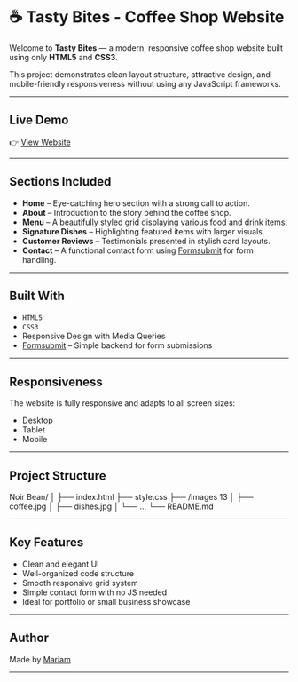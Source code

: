 # ☕ Tasty Bites - Coffee Shop Website

Welcome to **Tasty Bites** — a modern, responsive coffee shop website built using only **HTML5** and **CSS3**.

This project demonstrates clean layout structure, attractive design, and mobile-friendly responsiveness without using any JavaScript frameworks.

---

## Live Demo

👉 [View Website](https://mariam149-abdo.github.io/Tasty-Bites/)

---

## Sections Included

- **Home** – Eye-catching hero section with a strong call to action.
- **About** – Introduction to the story behind the coffee shop.
- **Menu** – A beautifully styled grid displaying various food and drink items.
- **Signature Dishes** – Highlighting featured items with larger visuals.
- **Customer Reviews** – Testimonials presented in stylish card layouts.
- **Contact** – A functional contact form using [Formsubmit](https://formsubmit.co/) for form handling.

---

## Built With

- `HTML5`
- `CSS3`
- Responsive Design with Media Queries
- [Formsubmit](https://formsubmit.co/) – Simple backend for form submissions

---

## Responsiveness

The website is fully responsive and adapts to all screen sizes:

- Desktop 
- Tablet 
- Mobile 

---

## Project Structure
Noir Bean/
│
├── index.html
├── style.css
├── /images 13
│ ├── coffee.jpg
│ ├── dishes.jpg
│ └── ...
└── README.md

---

## Key Features

- Clean and elegant UI
- Well-organized code structure
- Smooth responsive grid system
- Simple contact form with no JS needed
- Ideal for portfolio or small business showcase

---

## Author

Made by [Mariam](https://github.com/mariam149-abdo)

---




